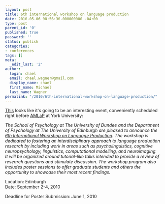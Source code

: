 ```yaml
---
layout: post
title: 6th international workshop on language production
date: 2010-05-06 08:56:30.000000000 -04:00
type: post
parent_id: '0'
published: true
password: ''
status: publish
categories:
- conferences
tags: []
meta:
  _edit_last: '2'
author:
  login: chael
  email: chael.wagner@gmail.com
  display_name: chael
  first_name: Michael
  last_name: Wagner
permalink: "/2010/6th-international-workshop-on-language-production/"
---
```

[This](http://www.personal.dundee.ac.uk/~amelinge/Workshop/index.html) looks like it's going to be an interesting event, conveniently scheduled right before [AMLaP](http://prosodylab.org/?p=363) at York University:

_The School of Psychology at The University of Dundee and the Department of Psychology at The University of Edinburgh are pleased to announce the [6th International Workshop on Language Production](http://www.personal.dundee.ac.uk/~amelinge/Workshop/index.html). The workshop is dedicated to fostering an interdisciplinary approach to language production research by including work in areas such as psycholinguistics, cognitive neuropsychology, linguistics, computational modelling, and neuroimaging. It will be organized around tutorial-like talks intended to provide a review of research questions and stimulate discussion. The workshop program also includes poster sessions to offer graduate students and others the opportunity to showcase their most recent findings._

Location: Edinburgh  
Date: September 2-4, 2010

Deadline for Poster Submission: June 1, 2010

